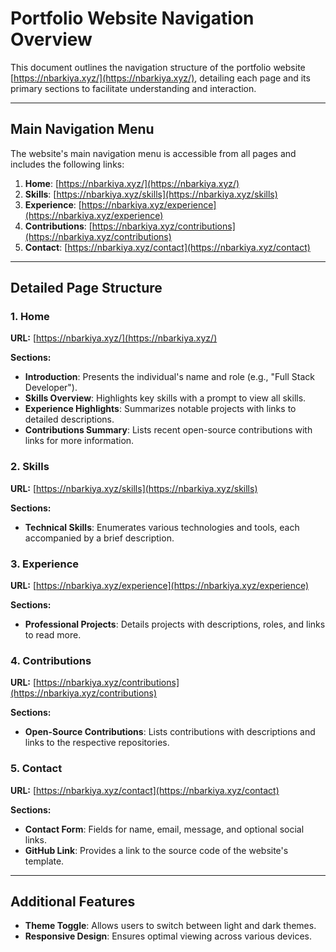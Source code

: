 # Portfolio Website Navigation Overview

This document outlines the navigation structure of the portfolio website [https://nbarkiya.xyz/](https://nbarkiya.xyz/), detailing each page and its primary sections to facilitate understanding and interaction.

---

## Main Navigation Menu

The website's main navigation menu is accessible from all pages and includes the following links:

1. **Home**: [https://nbarkiya.xyz/](https://nbarkiya.xyz/)
2. **Skills**: [https://nbarkiya.xyz/skills](https://nbarkiya.xyz/skills)
3. **Experience**: [https://nbarkiya.xyz/experience](https://nbarkiya.xyz/experience)
4. **Contributions**: [https://nbarkiya.xyz/contributions](https://nbarkiya.xyz/contributions)
5. **Contact**: [https://nbarkiya.xyz/contact](https://nbarkiya.xyz/contact)

---

## Detailed Page Structure

### 1. Home

**URL:** [https://nbarkiya.xyz/](https://nbarkiya.xyz/)

**Sections:**

- **Introduction**: Presents the individual's name and role (e.g., "Full Stack Developer").
- **Skills Overview**: Highlights key skills with a prompt to view all skills.
- **Experience Highlights**: Summarizes notable projects with links to detailed descriptions.
- **Contributions Summary**: Lists recent open-source contributions with links for more information.

### 2. Skills

**URL:** [https://nbarkiya.xyz/skills](https://nbarkiya.xyz/skills)

**Sections:**

- **Technical Skills**: Enumerates various technologies and tools, each accompanied by a brief description.

### 3. Experience

**URL:** [https://nbarkiya.xyz/experience](https://nbarkiya.xyz/experience)

**Sections:**

- **Professional Projects**: Details projects with descriptions, roles, and links to read more.

### 4. Contributions

**URL:** [https://nbarkiya.xyz/contributions](https://nbarkiya.xyz/contributions)

**Sections:**

- **Open-Source Contributions**: Lists contributions with descriptions and links to the respective repositories.

### 5. Contact

**URL:** [https://nbarkiya.xyz/contact](https://nbarkiya.xyz/contact)

**Sections:**

- **Contact Form**: Fields for name, email, message, and optional social links.
- **GitHub Link**: Provides a link to the source code of the website's template.

---

## Additional Features

- **Theme Toggle**: Allows users to switch between light and dark themes.
- **Responsive Design**: Ensures optimal viewing across various devices.
